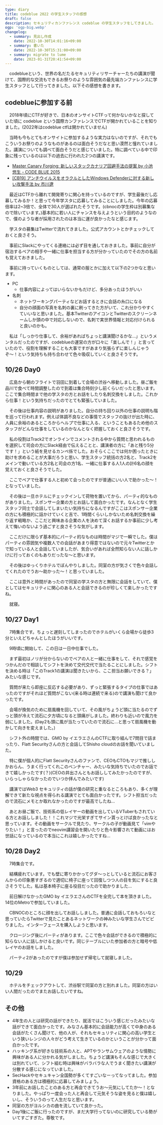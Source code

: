 ```yaml
---
type: diary
title: codeblue 2022 の学生スタッフの感想
draft: false
description: セキュリティカンファレンス codeblue の学生スタッフをしてきました。
ogp: 'ogp-big.webp'
changelog:
  - summary: 見出し作成
    date: 2022-10-30T14:01:16+09:00
  - summary: 書いた
    date: 2022-10-30T15:31:00+09:00
  - summary: migrate to lume
    date: 2023-01-31T20:41:54+09:00
---
```


　codeblueという、世界の名だたるセキュリティリサーチャーたちの講演が聞けて、国際的な交流もできるお祭りのような雰囲気の最先端カンファレンスに学生スタッフとして行ってきました。以下その感想を書きます。

## codeblueに参加する前

　2018年頃にCTFが好きで、日本のオンサイトCTFって何かないかなと探していた頃に codeblue という国際カンファレンスでCTFが開かれていることを知りました。(2022年はcodeblue ctfは開かれていません)

　当時も今もとてもオンサイトに参加するような実力はないのですが、それでもこういうお祭りのようなものがあるのは面白そうだなと思い漠然と憧れていました。講演についても調べて面白そうだと感じていました。特に調べている中で印象に残っているのは以下の過去に行われた2つの講演です。

- [Master Canary Forging: 新しいスタックカナリア回避手法の提案 by 小池 悠生 - CODE BLUE 2015](https://www.slideshare.net/codeblue_jp/master-canary-forging-by-code-blue-2015)
- [[CB19] アンチウイルスをオラクルとしたWindows Defenderに対する新しい攻撃手法 by 市川遼](https://www.slideshare.net/codeblue_jp/cb19-windows-defender-by)

　最近はCTFから離れて開発寄りに関心を持っているのですが、学生最後だし応募してみるか！と思って今年学スタに応募してみることにしました。今年の応募倍率は2~3倍で、全体で30人が選ばれたそうです。(cbnocの学生枠は別募集なので除いています。)基本的に若い人にチャンスを与えようという目的のようなので、僕のような者が採用されたのは本当に運が良かったなと感じます。

　学スタの募集はTwitterで流れてきました。公式アカウントとかチェックしておくと良さそう。

　事前にSlackにやってくる連絡には必ず目を通しておきました。事前に自分が宿泊するペアの相手や一緒に仕事を担当する方が分かっていたのでその方の名前も覚えておきました。

　事前に持っていくものとしては、通常の服とかに加えて以下の2つかなと思います。

- PC
  - 仕事内容によってはいらないかもだけど、多分あったほうがいい
- 名刺
  - ネットワーキングパーティなどお話するときに会話の糸口になる
  - 自分の顔面の写真を名刺の裏に刷ってきた方がいて、これ分かりやすくていいなと思いました。基本TwitterのアイコンとTwitterのスクリーンネームしか頭の中で対応しないので、名刺で実世界情報と対応付けられると良いのかも。

　私は「しっかり仕事して、余裕があればちょっと講演聞けるかな...」というメンタルだったのですが、codeblueの運営の方が口々に「楽しんで！」と言っていたので、役割を理解することも大事ですがあまり気張らずに楽しんじゃうぞ〜！という気持ちも持ち合わせて色々吸収していくと良さそうです。

## 10/26 Day0

　広島から朝のフライトで羽田に到着して会場の渋谷へ移動しました。昼ご飯を品川で食べて時間調整したので到着は集合時刻少し前くらいだったと思います。ここで集合時間まで他の学スタの方とお話をしたり名刺交換をしました。これから仕事！という気持ちだったのでとても緊張していました。

　その後は仕事内容の説明がありました。自分の持ち回り以外の仕事の説明も階を巡って行われます。例えば体調不良などの事情でスタッフの抜けが出た時に、人員に余裕のあるところからヘルプで仕事に入る、ということもあるため他のスタッフがどんな仕事をしているのかなんとなく把握しておくと良さそうです。

　私の役割はTrack2でオンラインでコメントされる中から質問と思われるものを選択して司会の方にSlack経由で伝えることと、講演者の方に「あと残り5分です！」という紙を見せるカンペ係でした。おそらくここでは何か困ったときに助けを求めることが大事だろうと思い、学生スタッフ統括の方2名と、Track2をメインで動いている方2名と司会の方1名、一緒に仕事する人1人の計6名の顔を覚えておくと良さそうでした。

　ここでペアで仕事する人と初めて会ったのですが普通にいい人で助かった〜！となっていました。

　その後は一旦ホテルにチェックインして荷物を置いてから、パーティ的なものがありました。スポンサー企業の方とお話して面白かったです。なんとなく学生スタッフ同士で会話してしまいたい気持ちになるんですがここはスポンサー企業の方にも積極的に話かけていくと吉で、1時間くらいしかないため名刺交換を繰り返す戦略か、ここだと興味ある企業の人を決めて深くお話するか事前に少し考えて悔いのないよう過ごすと良さそうな気がします。

　ここだけに限らず基本的にパーティ的なものは時間がマジで一瞬でした。僕はパーティの雰囲気や複数人での会話があまり得意ではないので元々Twitterとかで知っている人と会話していましたが、気合いがあれば全然知らない人に話しかけに行っておくのもありだったな〜と思います。

　その後はゆっくりホテルでぼんやりしました。同室の方が気さくで色々会話してくれたのでうお〜助かった〜！と思っていました。

　ここは意外と時間があったので同室の学スタの方と無限に会話をしていて、僕としてはセキュリティに関心のある人と会話できるのが珍しくて楽しかったですね。

　就寝。

## 10/27 Day1

　7時集合です。ちょっと遅刻してしまったのでホテルがいくら会場から徒歩3分といえどちゃんとしたほうがいいです。

　9時頃に開始して、この日は一日中仕事でした。

　まず最初はノリが分からないのでペアの人と一緒に仕事をして、それで感覚をつかんだので相談してシフトを決めて交代交代で当たることにしました。シフトを決める時は「このTrack1の講演は聞きたいから、ここ担当お願いできる？」みたいな感じです。

　質問が来たら即座に反応する必要があり、ずっと緊張するタイプの仕事ではあったのですがそれほど質問がこない(来る時は連続で来る)ので講演も聞けて良かったです。

　会場が換気のために扇風機を回していて、その風がちょうど頭に当たるのでずっと頭が冷えて流石に夕方頃になると頭痛がしました。終わりも近いので風力を弱にしました。(Day2も頭に風が当たっていたので流石に...と思って扇風機を動かして向きを変えました。)

　シフト外の時間では、GMO by イエラエさんのCTFに取り組んで7問目で詰まったり、Flatt Securityさんの方と会話してShisho cloudのお話を聞いていました。

　特に僕が個人的にFlatt Securityさんのファンで、CEOもCTOもマジで推ししかおらん、うまく行ってくれこのベンチャー、みたいな気持ちでいたのでお話できて嬉しかったです(？)(CEOの井出さんともお話ししてみたかったのですが、いらっしゃらなかったのでいつか拝んでみたいです)

　講演ではWeb3 セキュリティの話が僕の研究と重なるところもあり、多くが理解できて新たな視点を得られる講演でとても面白かったです。シフト担当だったので流石にメモとか取れなかったのですが最高でしたね...

　あとお昼ご飯で、技術系の低レイヤーの動画を出しているVTuberもされている方とお話ししました！！これマジで光栄すぎてサイン貰っとけば良かったなと思っています。その動画をサークルで見たり、サークルの子が動画見て「vimやりたい！」と言ったのでneovim講習会を開いたりと色々影響されて動画にはお世話になっているので本当にこれは嬉しかったですね...

## 10/28 Day2

　7時集合です。

　結構疲れています。でも壁に寄りかかってグダ〜っとしていると流石にお客さんからの印象悪すぎるので適切に椅子に座って回復しつつ人の目を気にすると良さそうでした。私は基本椅子に座る役目だったので助かりました...

　前日解けなかったGMO by イエラエさんのCTFを全完して本を頂きました。14位のMetroで参加していました。

　CBNOCのところに顔を出してお話ししました。普通に会話しておもろいなと思っていたらTwitterで見たことあるネットワークの神みたいな学生さんでビビりました。インターフェースを購入しようと思います。

　クロージング後にパーティがあります。ここで色々会話ができるので積極的に知らない人に話しかけると良いです。同じテーブルにいた参加者の方と暗号や低レイヤのお話をしました。

　パーティ2があったのですが僕は参加せず帰宅して就寝しました。

## 10/29

　ホテルをチェックアウトして、渋谷駅で同室の方と別れました。同室の方はいい人間だったのでまたお話したいですね。


## その他

- 4年生の人とは研究の話ができたり、就活ではこういう感じだったみたいな話ができて面白かったです。みなさん基本的に会話能力が高くて中身のある会話がたくさん聞けて、他の人が、それもセキュリティに関心の高い学生という狭いレンジの人々がどう考えて生きているのかということが分かって面白かったです。
- ハッキング系が好きな技術系の人と、APTやランサムウェアのような情勢に興味がある人に分かれる気がしました。ちょうど講演もそんな感じで大きくは別れていて、シフト組む時は興味がバラバラな人でうまく聞きたい講演が分散する感じになっていました。
- SecHackやセキュキャン全国勢が多くてすごいなーってなってました。参加資格のある方は積極的に応募してみましょう。
- 3年前にお話したことのある方と再会できてうお〜元気にしてたか〜！となりました。やっぱり一度会った人と再会して元気そうな姿を見ると僕は嬉しいし、そういうのって人生だなと思います。
- 同室の方がヨルシカの曲を流していて良かった。
- Day1後にご飯に行ったのですが、まだ大学行ってないのに研究している勢がいてすごすぎた。尊敬です。
